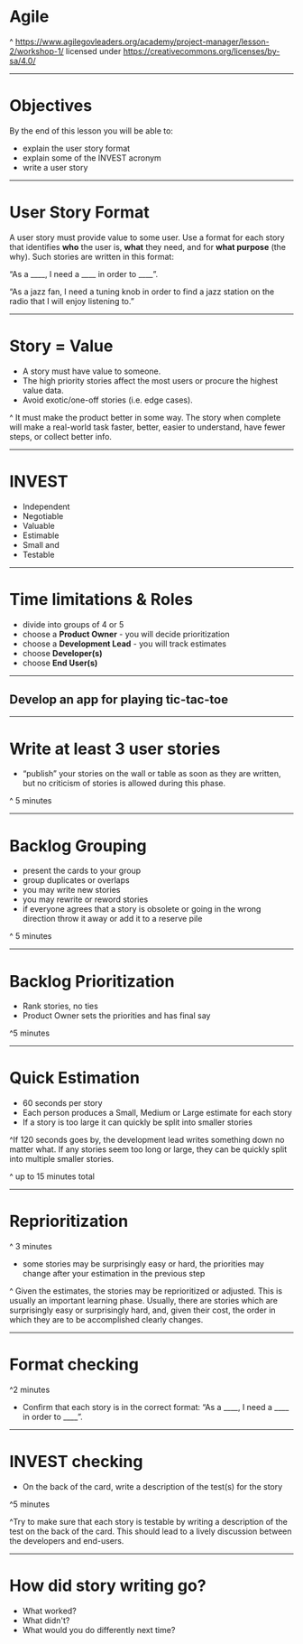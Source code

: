 # Agile

^ https://www.agilegovleaders.org/academy/project-manager/lesson-2/workshop-1/
licensed under https://creativecommons.org/licenses/by-sa/4.0/

---

# Objectives

By the end of this lesson you will be able to:

- explain the user story format
- explain some of the INVEST acronym
- write a user story

---

# User Story Format

A user story must provide value to some user. Use a format for each story that identifies __who__ the user is, __what__ they need, and for __what purpose__ (the why). Such stories are written in this format:

“As a ____, I need a ____ in order to ____”.

“As a jazz fan, I need a tuning knob in order to find a jazz station on the radio that I will enjoy listening to.”

---

# Story = Value

- A story must have value to someone.
- The high priority stories affect the most users or procure the highest value data.
- Avoid exotic/one-off stories (i.e. edge cases).

^ It must make the product better in some way.
The story when complete will make a real-world task faster, better, easier to understand, have fewer steps, or collect better info.

---

# INVEST

- Independent
- Negotiable
- Valuable
- Estimable
- Small and
- Testable

---

# Time limitations & Roles

- divide into groups of 4 or 5
- choose a __Product Owner__ - you will decide prioritization
- choose a __Development Lead__ - you will track estimates
- choose __Developer(s)__
- choose __End User(s)__

---

## Develop an app for playing tic-tac-toe


---

# Write at least 3 user stories

-  “publish” your stories on the wall or table as soon as they are written, but no criticism of stories is allowed during this phase.

^ 5 minutes

---

# Backlog Grouping

- present the cards to your group
- group duplicates or overlaps
- you may write new stories
- you may rewrite or reword stories
- if everyone agrees that a story is obsolete or going in the wrong direction throw it away or add it to a reserve pile

^ 5 minutes

---

# Backlog Prioritization

- Rank stories, no ties
- Product Owner sets the priorities and has final say

^5 minutes

---

# Quick Estimation

- 60 seconds per story
- Each person produces a Small, Medium or Large estimate for each story
- If a story is too large it can quickly be split into smaller stories

^If 120 seconds goes by, the development lead writes something down no matter what. If any stories seem too long or large, they can be quickly split into multiple smaller stories.

^ up to 15 minutes total

---

# Reprioritization

^ 3 minutes

- some stories may be surprisingly easy or hard, the priorities may change after your estimation in the previous step

^ Given the estimates, the stories may be reprioritized or adjusted. This is usually an important learning phase. Usually, there are stories which are surprisingly easy or surprisingly hard, and, given their cost, the order in which they are to be accomplished clearly changes.

---

# Format checking

^2 minutes

- Confirm that each story is in the correct format: “As a ____, I need a ____ in order to ____”.

---

# INVEST checking

- On the back of the card, write a description of the test(s) for the story

^5 minutes

^Try to make sure that each story is testable by writing a description of the test on the back of the card. This should lead to a lively discussion between the developers and end-users.

---

# How did story writing go?

- What worked?
- What didn't?
- What would you do differently next time?
